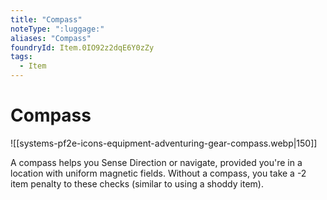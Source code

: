 ```yaml
---
title: "Compass"
noteType: ":luggage:"
aliases: "Compass"
foundryId: Item.0IO92z2dqE6Y0zZy
tags:
  - Item
---
```


# Compass
![[systems-pf2e-icons-equipment-adventuring-gear-compass.webp|150]]

A compass helps you Sense Direction or navigate, provided you're in a location with uniform magnetic fields. Without a compass, you take a -2 item penalty to these checks (similar to using a shoddy item).
